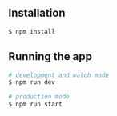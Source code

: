 ## Installation

```bash
$ npm install
```

## Running the app

```bash
# development and watch mode
$ npm run dev

# production mode
$ npm run start
```
